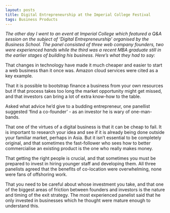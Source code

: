 ```yaml
---
layout: posts
title: Digital Entrepreneurship at the Imperial College Festival
tags: Business Products
---
```


*The other day I went to an event at Imperial College which featured a Q&A session on the subject of ‘Digital Entrepreneurship’ organised by the Business School. The panel consisted of three web company founders, two were experienced hands while the third was a recent MBA graduate still in the earlier stages of building his business. Here’s what they had to say:*

That changes in technology have made it much cheaper and easier to start a web business than it once was. Amazon cloud services were cited as a key example.

That it is possible to bootstrap finance a business from your own resources but if that process takes too long the market opportunity might get missed, and that investors can bring a lot of extra know-how to the table.

Asked what advice he’d give to a budding entrepreneur, one panellist suggested ‘find a co-founder’ - as an investor he is wary of one-man-bands.

That one of the virtues of a digital business is that it can be cheap to fail. It is important to research your idea and see if it is already being done outside your familiar market, perhaps in Asia. But it isn’t essential to be completely original, and that sometimes the fast-follower who sees how to better commercialise an existing product is the one who really makes money.

That getting the right people is crucial, and that sometimes you must be prepared to invest in hiring younger staff and developing them. All three panelists agreed that the benefits of co-location were overwhelming, none were fans of offshoring work.

That you need to be careful about whose investment you take, and that one of the biggest areas of friction between founders and investors is the nature and timing of the exit strategy. The most experienced panelist said that he only invested in businesses which he thought were mature enough to understand this.